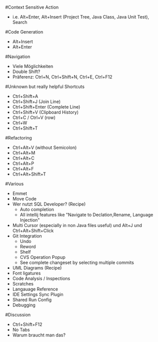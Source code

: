 #Context Sensitive Action
* i.e. Alt+Enter, Alt+Insert (Project Tree, Java Class, Java Unit Test), Search

#Code Generation
* Alt+Insert
* Alt+Enter

#Navigation
* Viele Möglichkeiten
* Double Shift?
* Präferenz: Ctrl+N, Ctrl+Shift+N, Ctrl+E, Ctrl+F12

#Unknown but really helpful Shortcuts
* Ctrl+Shift+A
* Ctrl+Shift+J (Join Line)
* Ctrl+Shift+Enter (Complete Line)
* Ctrl+Shift+V (Clipboard History)
* Ctrl+C / Ctrl+V (row)
* Ctrl+W
* Ctrl+Shift+T

#Refactoring
* Ctrl+Alt+V (without Semicolon)
* Ctrl+Alt+M
* Ctrl+Alt+C
* Ctrl+Alt+P
* Ctrl+Alt+F
* Ctrl+Alt+Shift+T


#Various
* Emmet
* Move Code
* Wer nutzt SQL Developer? (Recipe)
    * Auto completion
    * All intellij features like "Navigate to Declation,Rename, Language Injection"
* Multi Cursor (especially in non Java files useful) und Alt+J und Ctrl+Alt+Shift+Click 
* Git Integration
    * Undo
    * Reword
    * Shelf
    * CVS Operation Popup
    * See complete changeset by selecting multiple commits
* UML Diagrams (Recipe)
* Font ligatures
* Code Analysis / Inspections
* Scratches
* Langauage Reference
* IDE Settings Sync Plugin
* Shared Run Config
* Debugging


#Discussion
* Ctrl+Shift+F12
* No Tabs
* Warum braucht man das?
